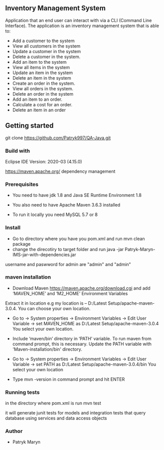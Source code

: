  ## Inventory Management System ##
Application that an end user can interact with via a CLI (Command Line Interface).
The application is an inventory management system that is able to: 
*	Add a customer to the system 
*	View all customers in the system
*	Update a customer in the system
*	Delete a customer in the system.
*	Add an item to the system
*	View all items in the system
*	Update an item in the system
*	Delete an item in the system
*	Create an order in the system.
*	View all orders in the system.
*	Delete an order in the system
*	Add an item to an order.
*	Calculate a cost for an order.
*	Delete an item in an order

 ## Getting started ##
 
 git clone https://github.com/Patryk997/QA-Java.git 
 
 ### Build with ###
 Eclipse IDE 
 Version: 2020-03 (4.15.0)
 
 https://maven.apache.org/ dependency management
 
### Prerequisites ###

* You need to have jdk 1.8 and Java SE Runtime Environment 1.8
* You also need to have Apache Maven 3.6.3 installed

* To run it locally you need MySQL 5.7 or 8

### Install ###

 * Go to directory where you have you pom.xml and run mvn clean package
 * change the direcotiry to target folder and run java -jar Patryk-Maryn-IMS-jar-with-dependencies.jar
 
 username and paswword for admin are "admin" and "admin"
 
 ### maven installation ###
 
*  Download Maven https://maven.apache.org/download.cgi and add ‘MAVEN_HOME’ and ‘M2_HOME’ Environment Variables
 
 Extract it in location e.g my location is – D:/Latest Setup/apache-maven-3.0.4. You can choose your own location.
 
 * Go to -> System properties -> Environment Variables -> Edit User Variable -> set MAVEN_HOME as D:/Latest Setup/apache-maven-3.0.4 
 You select your own location. 
 
 
 *  Include ‘maven/bin’ directory in ‘PATH’ variable. To run maven from command prompt, this is necessary. Update the PATH variable with 'Maven-installation/bin' directory. 
 
 *  Go to -> System properties -> Environment Variables -> Edit User Variable -> set PATH as D:/Latest Setup/apache-maven-3.0.4/bin
 You select your own location

 * Type mvn -version in command prompt and hit ENTER
 ### Running tests ###

 in the directory where pom.xml is run mvn test
 
 it will generate junit tests for models and integration tests that query database using services and data access objects
 
  ### Author ###
  
  * Patryk Maryn
 
 
 
